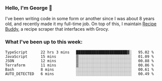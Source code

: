 ### Hello, I'm George 👋

I've been writing code in some form or another since I was about 8 years old, and recently made it my full-time job. On top of this, I maintain [Recipe Buddy](https://github.com/georgegebbett/recipe-buddy), a recipe scraper that interfaces with Grocy.  

<!--
**georgegebbett/georgegebbett** is a ✨ _special_ ✨ repository because its `README.md` (this file) appears on your GitHub profile.

Here are some ideas to get you started:

- 🔭 I’m currently working on ...
- 🌱 I’m currently learning ...
- 👯 I’m looking to collaborate on ...
- 🤔 I’m looking for help with ...
- 💬 Ask me about ...
- 📫 How to reach me: ...
- 😄 Pronouns: ...
- ⚡ Fun fact: ...
-->

### What I've been up to this week:
<!--START_SECTION:waka-->

```text
TypeScript      22 hrs 3 mins   ███████████████████████▓░   95.02 %
JavaScript      15 mins         ▒░░░░░░░░░░░░░░░░░░░░░░░░   01.09 %
JSON            12 mins         ▒░░░░░░░░░░░░░░░░░░░░░░░░   00.88 %
Terraform       11 mins         ▒░░░░░░░░░░░░░░░░░░░░░░░░   00.86 %
Bash            8 mins          ░░░░░░░░░░░░░░░░░░░░░░░░░   00.61 %
AUTO_DETECTED   6 mins          ░░░░░░░░░░░░░░░░░░░░░░░░░   00.49 %
```

<!--END_SECTION:waka-->

